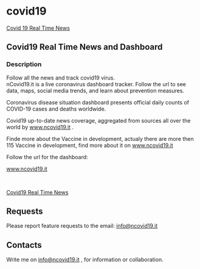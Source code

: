 # covid19

[Covid 19 Real Time News ](https://www.ncovid19.it/)


## Covid19 Real Time News and Dashboard
### Description
Follow all the news and track covid19 virus.
<br/>
nCovid19.it is a live coronavirus dashboard tracker. Follow the url to see data, maps, social media trends, and learn about prevention measures.

Coronavirus disease situation dashboard presents official daily counts of COVID-19 cases and deaths worldwide.

Covid19  up-to-date news coverage, aggregated from sources all over the world by www.ncovid19.it .

Finde more about the Vaccine in development, actualy there are more then 115 Vaccine in development, find more about it on www.ncovid19.it



Follow the url for the dashboard:

www.ncovid19.it

<br />


[Covid19 Real Time News ](https://www.ncovid19.it/) <br/>

## Requests
Please report feature requests to the email: info@ncovid19.it

## Contacts

Write me on info@ncovid19.it , for information or collaboration.